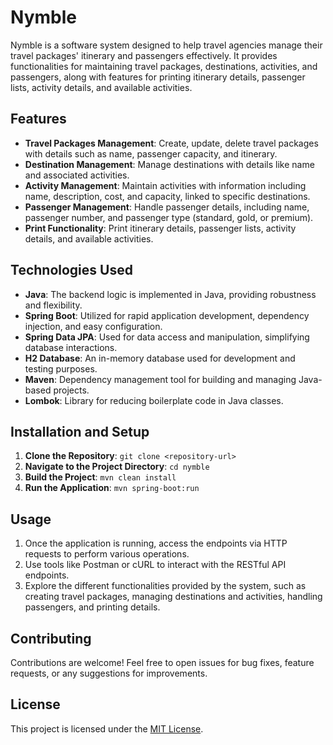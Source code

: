 # Nymble

Nymble is a software system designed to help travel agencies manage their travel packages' itinerary and passengers effectively. It provides functionalities for maintaining travel packages, destinations, activities, and passengers, along with features for printing itinerary details, passenger lists, activity details, and available activities.

## Features

- **Travel Packages Management**: Create, update, delete travel packages with details such as name, passenger capacity, and itinerary.
- **Destination Management**: Manage destinations with details like name and associated activities.
- **Activity Management**: Maintain activities with information including name, description, cost, and capacity, linked to specific destinations.
- **Passenger Management**: Handle passenger details, including name, passenger number, and passenger type (standard, gold, or premium).
- **Print Functionality**: Print itinerary details, passenger lists, activity details, and available activities.

## Technologies Used

- **Java**: The backend logic is implemented in Java, providing robustness and flexibility.
- **Spring Boot**: Utilized for rapid application development, dependency injection, and easy configuration.
- **Spring Data JPA**: Used for data access and manipulation, simplifying database interactions.
- **H2 Database**: An in-memory database used for development and testing purposes.
- **Maven**: Dependency management tool for building and managing Java-based projects.
- **Lombok**: Library for reducing boilerplate code in Java classes.

## Installation and Setup

1. **Clone the Repository**: `git clone <repository-url>`
2. **Navigate to the Project Directory**: `cd nymble`
3. **Build the Project**: `mvn clean install`
4. **Run the Application**: `mvn spring-boot:run`

## Usage

1. Once the application is running, access the endpoints via HTTP requests to perform various operations.
2. Use tools like Postman or cURL to interact with the RESTful API endpoints.
3. Explore the different functionalities provided by the system, such as creating travel packages, managing destinations and activities, handling passengers, and printing details.

## Contributing

Contributions are welcome! Feel free to open issues for bug fixes, feature requests, or any suggestions for improvements.

## License

This project is licensed under the [MIT License](LICENSE).
